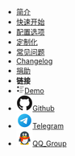 - [简介](/introduction.md)
- [快速开始](/quickstart.md)
- [配置选项](/config.md)
- [定制化](/ui.md)
- [常见问题](/question.md)
- [Changelog](/changelog.md)
- [捐助](/donate.md)
- **链接**
- [![Demo](_media/demo.png)Demo](https://t1.noki.icu)
- [![Github](_media/github.svg)Github](https://github.com/libsgh/PanIndex/)
- [![Telegram](_media/telegram.svg)Telegram](https://t.me/PanIndex)
- [![QQ_Group](_media/qq.svg)QQ_Group](https://qm.qq.com/cgi-bin/qm/qr?k=tDmhP8YbRaJBTpwbwM0BMgr0zQ9tRSU-&jump_from=webapi)